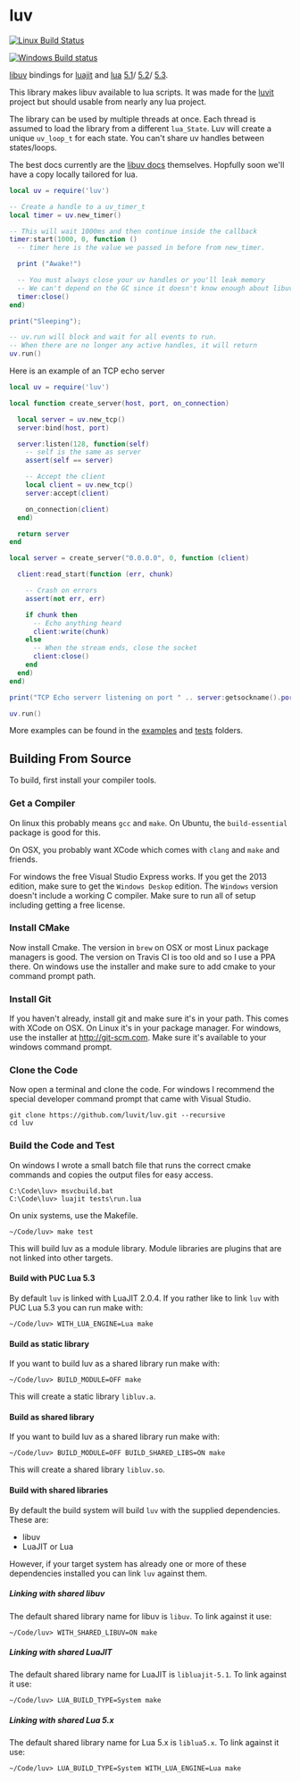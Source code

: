 luv
===

[![Linux Build Status](https://travis-ci.org/luvit/luv.svg?branch=master)](https://travis-ci.org/luvit/luv)

[![Windows Build status](https://ci.appveyor.com/api/projects/status/uo1qhdcc0vcqsiok/branch/master?svg=true)](https://ci.appveyor.com/project/racker-buildbot/luv/branch/master)

[libuv](https://github.com/joyent/libuv) bindings for
[luajit](http://luajit.org/) and [lua](http://www.lua.org/)
[5.1](http://www.lua.org/manual/5.1/manual.html)/
[5.2](http://www.lua.org/manual/5.2/manual.html)/
[5.3](http://www.lua.org/manual/5.3/manual.html).

This library makes libuv available to lua scripts.  It was made for the [luvit](http://luvit.io/) project but should usable from nearly any lua project.

The library can be used by multiple threads at once.  Each thread is assumed to load the library from a different `lua_State`.  Luv will create a unique `uv_loop_t` for each state.  You can't share uv handles between states/loops.

The best docs currently are the [libuv docs](http://docs.libuv.org/) themselves.  Hopfully soon we'll have a copy locally tailored for lua.

```lua
local uv = require('luv')

-- Create a handle to a uv_timer_t
local timer = uv.new_timer()

-- This will wait 1000ms and then continue inside the callback
timer:start(1000, 0, function ()
  -- timer here is the value we passed in before from new_timer.

  print ("Awake!")

  -- You must always close your uv handles or you'll leak memory
  -- We can't depend on the GC since it doesn't know enough about libuv.
  timer:close()
end)

print("Sleeping");

-- uv.run will block and wait for all events to run.
-- When there are no longer any active handles, it will return
uv.run()
```


Here is an example of an TCP echo server
```lua
local uv = require('luv')

local function create_server(host, port, on_connection)

  local server = uv.new_tcp()
  server:bind(host, port)

  server:listen(128, function(self)
    -- self is the same as server
    assert(self == server)

    -- Accept the client
    local client = uv.new_tcp()
    server:accept(client)

    on_connection(client)
  end)

  return server
end

local server = create_server("0.0.0.0", 0, function (client)

  client:read_start(function (err, chunk)

    -- Crash on errors
    assert(not err, err)

    if chunk then
      -- Echo anything heard
      client:write(chunk)
    else
      -- When the stream ends, close the socket
      client:close()
    end
  end)
end)

print("TCP Echo serverr listening on port " .. server:getsockname().port)

uv.run()
```

More examples can be found in the [examples](examples) and [tests](tests) folders.

## Building From Source

To build, first install your compiler tools.

### Get a Compiler

On linux this probably means `gcc` and `make`.  On Ubuntu, the `build-essential`
package is good for this.

On OSX, you probably want XCode which comes with `clang` and `make` and friends.

For windows the free Visual Studio Express works.  If you get the 2013 edition,
make sure to get the `Windows Deskop` edition.  The `Windows` version doesn't
include a working C compiler.  Make sure to run all of setup including getting a
free license.

### Install CMake

Now install Cmake.  The version in `brew` on OSX or most Linux package managers
is good.  The version on Travis CI is too old and so I use a PPA there.  On
windows use the installer and make sure to add cmake to your command prompt
path.

### Install Git

If you haven't already, install git and make sure it's in your path.  This comes
with XCode on OSX.  On Linux it's in your package manager.  For windows, use the
installer at <http://git-scm.com>.  Make sure it's available to your windows
command prompt.

### Clone the Code

Now open a terminal and clone the code.  For windows I recommend the special
developer command prompt that came with Visual Studio.

```
git clone https://github.com/luvit/luv.git --recursive
cd luv
```

### Build the Code and Test

On windows I wrote a small batch file that runs the correct cmake commands and
copies the output files for easy access.

```
C:\Code\luv> msvcbuild.bat
C:\Code\luv> luajit tests\run.lua
```

On unix systems, use the Makefile.

```
~/Code/luv> make test
```

This will build luv as a module library. Module libraries are plugins that are
not linked into other targets.

#### Build with PUC Lua 5.3
By default `luv` is linked with LuaJIT 2.0.4. If you rather like to link `luv`
with PUC Lua 5.3 you can run make with:

```
~/Code/luv> WITH_LUA_ENGINE=Lua make
```

#### Build as static library

If you want to build luv as a shared library run make with:

```
~/Code/luv> BUILD_MODULE=OFF make
```

This will create a static library `libluv.a`.

#### Build as shared library

If you want to build luv as a shared library run make with:

```
~/Code/luv> BUILD_MODULE=OFF BUILD_SHARED_LIBS=ON make
```

This will create a shared library `libluv.so`.

#### Build with shared libraries

By default the build system will build `luv` with the supplied dependencies.
These are:
  * libuv
  * LuaJIT or Lua

However, if your target system has already one or more of these dependencies
installed you can link `luv` against them.

##### Linking with shared libuv

The default shared library name for libuv is `libuv`. To link against it use:

```
~/Code/luv> WITH_SHARED_LIBUV=ON make
```

##### Linking with shared LuaJIT

The default shared library name for LuaJIT is `libluajit-5.1`. To link against
it use:

```
~/Code/luv> LUA_BUILD_TYPE=System make
```

##### Linking with shared Lua 5.x

The default shared library name for Lua 5.x is `liblua5.x`. To link against
it use:

```
~/Code/luv> LUA_BUILD_TYPE=System WITH_LUA_ENGINE=Lua make
```
